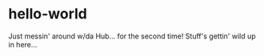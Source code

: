 # hello-world
Just messin' around w/da Hub... for the second time! Stuff's gettin' wild up in here...

